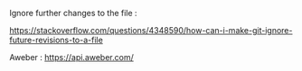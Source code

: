 Ignore further changes to the file :

https://stackoverflow.com/questions/4348590/how-can-i-make-git-ignore-future-revisions-to-a-file

Aweber : https://api.aweber.com/

